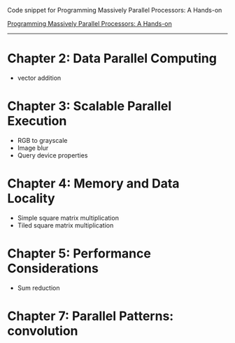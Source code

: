 Code snippet for Programming Massively Parallel Processors: A Hands-on

[Programming Massively Parallel Processors: A Hands-on](https://www.amazon.com/Programming-Massively-Parallel-Processors-Hands/dp/0124159923)

---

# Chapter 2: Data Parallel Computing
- vector addition
# Chapter 3: Scalable Parallel Execution
- RGB to grayscale
- Image blur
- Query device properties
# Chapter 4: Memory and Data Locality
- Simple square matrix multiplication
- Tiled square matrix multiplication
# Chapter 5: Performance Considerations
- Sum reduction
# Chapter 7: Parallel Patterns: convolution
